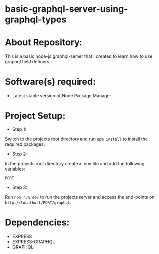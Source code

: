 # basic-graphql-server-using-graphql-types

# About Repository:
This is a basic node-js graphql-server that I created to learn how to use graphql field definers.

# Software(s) required:
* Latest stable version of Node Package Manager

# Project Setup:

* Step 1:

Switch to the projects root directory and run `npm install` to install the required packages.

* Step 2:

In the projects root directory create a .env file and add the following variables:

`PORT`

* Step 3:

Run `npm run dev` to run the projects server and access the end-points on `http://localhost/PORT/graphql`.

# Dependencies:
* EXPRESS
* EXPRESS-GRAPHQL
* GRAPHQL
